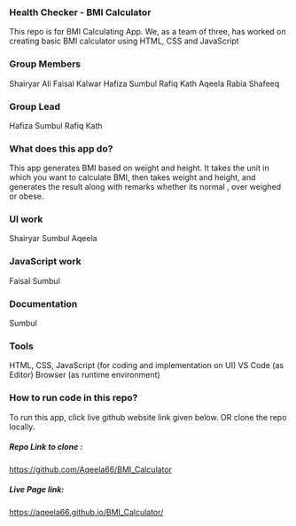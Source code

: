 ### Health Checker - BMI Calculator

This repo is for BMI Calculating App. We, as a team of three, has worked on creating basic BMI calculator using HTML, CSS and JavaScript

### Group Members ###
Shairyar Ali
Faisal Kalwar
Hafiza Sumbul Rafiq Kath
Aqeela
Rabia Shafeeq

### Group Lead ###
Hafiza Sumbul Rafiq Kath

### What does this app do? ###
This app generates BMI  based on weight and height.
It takes the unit in which you want to calculate BMI, then takes weight and height, and generates the result along with remarks whether its normal , over weighed or obese.

### UI work ###
Shairyar 
Sumbul
Aqeela
### JavaScript work ##
Faisal 
Sumbul

### Documentation ###
Sumbul

### Tools ###
HTML, CSS, JavaScript (for coding and implementation on UI)
VS Code (as Editor)
Browser (as runtime environment)

### How to run code in this repo? ###
To run this app, click live github website link given below. OR
clone the repo locally.

##### Repo Link to clone : 
https://github.com/Aqeela66/BMI_Calculator
##### Live Page link:  
 https://aqeela66.github.io/BMI_Calculator/

